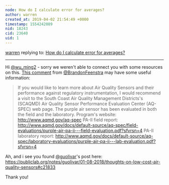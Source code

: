 ```yaml
---
node: How do I calculate error for averages?
author: warren
created_at: 2019-04-02 21:54:49 +0000
timestamp: 1554242089
nid: 18243
cid: 23640
uid: 1
---
```




[warren](../profile/warren) replying to: [How do I calculate error for averages?](../notes/wu_ming2/02-02-2019/how-do-i-calculate-error-for-averages)

----
 Hi [@wu_ming2](/profile/wu_ming2) - sorry we weren't able to connect you with some resources on this. [This comment](https://publiclab.org/questions/warren/01-04-2018/how-good-is-the-purpleair-sensor-and-what-does-it-detect#c22821) from [@BrandonFeenstra](/profile/BrandonFeenstra) may have some useful information:

> If you would like to learn more about Air Quality Sensors and their performance against regulatory instrumentation, I would recommend a visit to the South Coast Air Quality Management Districts's (SCAQMD) Air Quality Sensor Performance Evaluation Center (AQ-SPEC) web page. The purple air sensor has been evaluated in both the field and the laboratory. Program's website: http://www.aqmd.gov/aq-spec PA-II field report: http://www.aqmd.gov/docs/default-source/aq-spec/field-evaluations/purple-air-pa-ii---field-evaluation.pdf?sfvrsn=4 PA-II laboratory report: http://www.aqmd.gov/docs/default-source/aq-spec/laboratory-evaluations/purple-air-pa-ii---lab-evaluation.pdf?sfvrsn=4

Ah, and i see you found [@guolivar](/profile/guolivar)'s post here: https://publiclab.org/notes/guolivar/01-08-2018/thoughts-on-low-cost-air-quality-sensors#c21833

Thank you!